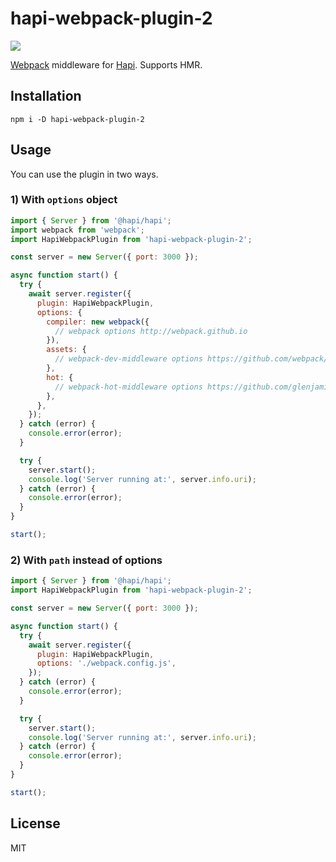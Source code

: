 # hapi-webpack-plugin-2

<a href="https://www.npmjs.com/package/hapi-webpack-plugin-2"><img src="https://badgen.net/npm/v/hapi-webpack-plugin-2" /></a>

[Webpack](http://webpack.github.io) middleware for [Hapi](https://github.com/hapijs/hapi). Supports HMR.

## Installation

```
npm i -D hapi-webpack-plugin-2
```

## Usage

You can use the plugin in two ways.

### 1) With `options` object

```js
import { Server } from '@hapi/hapi';
import webpack from 'webpack';
import HapiWebpackPlugin from 'hapi-webpack-plugin-2';

const server = new Server({ port: 3000 });

async function start() {
  try {
    await server.register({
      plugin: HapiWebpackPlugin,
      options: {
        compiler: new webpack({
          // webpack options http://webpack.github.io
        }),
        assets: {
          // webpack-dev-middleware options https://github.com/webpack/webpack-dev-middleware
        },
        hot: {
          // webpack-hot-middleware options https://github.com/glenjamin/webpack-hot-middleware
        },
      },
    });
  } catch (error) {
    console.error(error);
  }

  try {
    server.start();
    console.log('Server running at:', server.info.uri);
  } catch (error) {
    console.error(error);
  }
}

start();
```

### 2) With `path` instead of options

```js
import { Server } from '@hapi/hapi';
import HapiWebpackPlugin from 'hapi-webpack-plugin-2';

const server = new Server({ port: 3000 });

async function start() {
  try {
    await server.register({
      plugin: HapiWebpackPlugin,
      options: './webpack.config.js',
    });
  } catch (error) {
    console.error(error);
  }

  try {
    server.start();
    console.log('Server running at:', server.info.uri);
  } catch (error) {
    console.error(error);
  }
}

start();
```

## License

MIT
